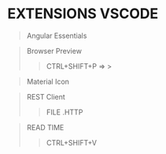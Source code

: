# EXTENSIONS VSCODE

> Angular Essentials

> Browser Preview
>> CTRL+SHIFT+P => >

> Material Icon

> REST Client
>> FILE .HTTP

> READ TIME
>> CTRL+SHIFT+V